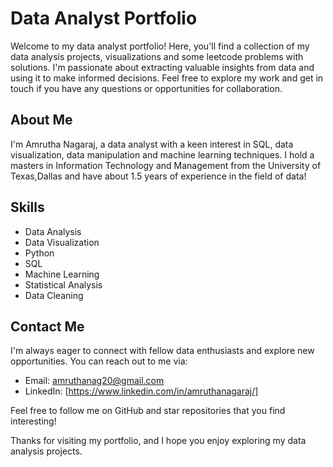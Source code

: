   
# Data Analyst Portfolio

Welcome to my data analyst portfolio! Here, you'll find a collection of my data analysis projects, visualizations and some leetcode problems with solutions. I'm passionate about extracting valuable insights from data and using it to make informed decisions. Feel free to explore my work and get in touch if you have any questions or opportunities for collaboration.

## About Me

I'm Amrutha Nagaraj, a data analyst with a keen interest in SQL, data visualization, data manipulation and machine learning techniques. I hold a masters in Information Technology and Management from the University of Texas,Dallas and have about 1.5 years of experience in the field of data!



## Skills

- Data Analysis
- Data Visualization
- Python
- SQL
- Machine Learning
- Statistical Analysis
- Data Cleaning


## Contact Me

I'm always eager to connect with fellow data enthusiasts and explore new opportunities. You can reach out to me via:

- Email: amruthanag20@gmail.com
- LinkedIn: [https://www.linkedin.com/in/amruthanagaraj/]


Feel free to follow me on GitHub and star repositories that you find interesting!

Thanks for visiting my portfolio, and I hope you enjoy exploring my data analysis projects.

